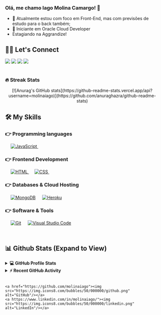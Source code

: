 ### Olá, me chamo Iago Molina Camargo! 👋

- 🔭 Atualmente estou com foco em Front-End, mas com previsões de estudo para o back também;
- 🌱 Iniciante em Oracle Cloud Developer
- Estagiando na Aggrandize!
 ## 🙋‍♀️ Let's Connect
 <div> 
<a href="https://www.youtube.com/channel/UCzipwqDbtdYZAJrHi7YhgMQ" target="_blank"><img src="https://img.shields.io/badge/YouTube-FF0000?style=for-the-badge&logo=youtube&logoColor=white" target="_blank"></a>
  <a href="https://www.instagram.com/molina.iago/" target="_blank"><img src="https://img.shields.io/badge/-Instagram-%23E4405F?style=for-the-badge&logo=instagram&logoColor=white" target="_blank"></a>
  <a href = "mailto:molinakmargo@gmail.com"><img src="https://img.shields.io/badge/-Gmail-%23333?style=for-the-badge&logo=gmail&logoColor=white" target="_blank"></a>
  <a href="https://www.linkedin.com/in/molinaiago/" target="_blank"><img src="https://img.shields.io/badge/-LinkedIn-%230077B5?style=for-the-badge&logo=linkedin&logoColor=white" target="_blank"></a> 
</div>
<br>

### 🔥 Streak Stats

<div align="center">
[![Anurag's GitHub stats](https://github-readme-stats.vercel.app/api?username=molinaiago)](https://github.com/anuraghazra/github-readme-stats)
</div>

## 🛠️ My Skills

### 👉 Programming languages

<p align="left"> 

  &emsp;
  <a href="https://developer.mozilla.org/en-US/docs/Web/JavaScript" target="_blank"> 
     <img alt="JavaScript" src="https://img.shields.io/badge/JavaScript%20-%23F7DF1E.svg?logo=javascript&logoColor=black">
   </a>
&emsp; 
</p>

### 👉 Frontend Development

<p align="left"> 
  &emsp; 
  <a href="https://www.w3.org/html/" target="_blank"> 
   <img alt="HTML" src="https://img.shields.io/badge/HTML5%20-%23E34F26.svg?logo=html5&logoColor=white">
  </a>   
  &emsp;
  <a href="https://www.w3schools.com/css/" target="_blank">
    <img alt="CSS" src="https://img.shields.io/badge/CSS%20-%231572B6.svg?logo=css3&logoColor=white">
  </a> 
   &emsp;
&emsp; 
</p>

 ### 👉 Databases & Cloud Hosting

<p align="left">
   &emsp;
    <a href="https://www.mongodb.com/"><img alt="MongoDB" src ="https://img.shields.io/badge/MongoDB%20-116149.svg?logo=mongodb&logoColor=white"/></a>
  &emsp;
    <a href="https://www.heroku.com/"><img alt="Heroku" src="https://img.shields.io/badge/Heroku%20-%23430098.svg?logo=heroku&logoColor=white"></a>  


### 👉 Software & Tools

<p>
  &emsp;
    <a href="#"><img alt="Git" src="https://img.shields.io/badge/Git%20-%23F05033.svg?logo=git&logoColor=white"></a>
  &emsp;
    <a href="#"><img alt="Visual Studio Code" src="https://img.shields.io/badge/Visual%20Studio%20Code-0078d7.svg?logo=visual-studio-code&logoColor=white"></a>
  &emsp; 
</p>

<br/>

## 📊 Github Stats (Expand to View)

<details> 
  <summary><b>💻 GitHub Profile Stats</b></summary>
  <br/>
  <p align="center">
    <a href="https://github.com/Candida18"><img align="center" src="https://github-readme-stats.vercel.app/api?username=molinaiago&show_icons=true&locale=en&theme=algolia" alt="candida18" height="192px"/></a>
	</p>
	<p  align="center">
	  <img src="https://github-readme-stats.vercel.app/api/top-langs?username=molinaiago&show_icons=true&locale=en&layout=compact&theme=algolia" alt="candida18" height="192px"/>
	</p>
  <br/>
  </p>
</details>

<details>
  <summary><b>⚡ Recent GitHub Activity</b></summary>
  <br/>
   <a href="https://github.com/molinaiago"><img alt="Iago Activity Graph" src="https://activity-graph.herokuapp.com/graph?username=molinaiago&custom_title=Iago%20Molina%20Camargo's%20Contribution%20Graph&theme=react-dark" /></a>
  <br/>

</details>

<br/>

<p align="center">

	<a href="https://github.com/molinaiago"><img src="https://img.icons8.com/bubbles/50/000000/github.png" alt="GitHub"/></a>
 	<a https://www.linkedin.com/in/molinaiago/"><img src="https://img.icons8.com/bubbles/50/000000/linkedin.png" alt="LinkedIn"/></a>
</p>
